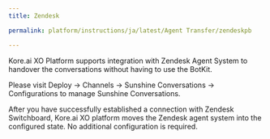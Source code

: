 ```yaml
---
title: Zendesk

permalink: platform/instructions/ja/latest/Agent Transfer/zendeskpb

---
```


<container>

Kore.ai XO Platform supports integration with Zendesk Agent System to handover the conversations without having to use the BotKit.
  
Please visit Deploy → Channels → Sunshine Conversations → Configurations to manage Sunshine Conversations.
  
After you have successfully established a connection with Zendesk Switchboard, Kore.ai XO platform moves the Zendesk agent system into the configured state. No additional configuration is required.

</container>
  
  
